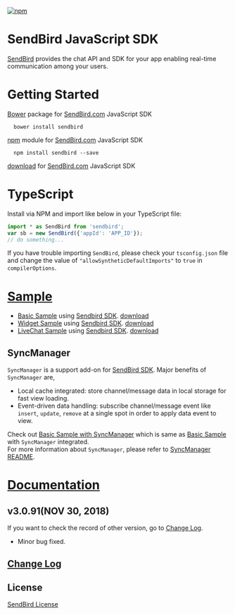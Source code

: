 [![npm](https://img.shields.io/npm/v/sendbird.svg?style=popout&colorB=red)](https://www.npmjs.com/package/sendbird)  
  
SendBird JavaScript SDK
===========
    
[SendBird](https://sendbird.com) provides the chat API and SDK for your app enabling real-time communication among your users.  


# Getting Started  

[Bower](http://bower.io) package for [SendBird.com](https://sendbird.com) JavaScript SDK  

      bower install sendbird  


[npm](https://www.npmjs.com/package/sendbird) module for [SendBird.com](https://sendbird.com) JavaScript SDK  

      npm install sendbird --save  


[download](https://github.com/smilefam/SendBird-SDK-JavaScript) for [SendBird.com](https://sendbird.com) JavaScript SDK  


# TypeScript
Install via NPM and import like below in your TypeScript file:   
```javascript  
import * as SendBird from 'sendbird';
var sb = new SendBird({'appId': 'APP_ID'});
// do something...
```  
If you have trouble importing `SendBird`, please check your `tsconfig.json` file and change the value of `"allowSyntheticDefaultImports"` to `true` in `compilerOptions`.  


# [Sample](https://github.com/smilefam/SendBird-JavaScript)  

 * [Basic Sample](https://sample.sendbird.com/basic) using [Sendbird SDK](https://github.com/smilefam/SendBird-SDK-JavaScript). [download](https://github.com/smilefam/SendBird-JavaScript/tree/master/web-sample)    
 * [Widget Sample](https://sample.sendbird.com/widget) using [Sendbird SDK](https://github.com/smilefam/SendBird-SDK-JavaScript). [download](https://github.com/smilefam/SendBird-JavaScript/tree/master/web-widget)    
 * [LiveChat Sample](https://sample.sendbird.com/livechat) using [Sendbird SDK](https://github.com/smilefam/SendBird-SDK-JavaScript). [download](https://github.com/smilefam/SendBird-JavaScript/tree/master/web-live-chat)    
    
## SyncManager
`SyncManager` is a support add-on for [SendBird SDK](https://github.com/smilefam/SendBird-SDK-JavaScript). Major benefits of `SyncManager` are,  
  
 * Local cache integrated: store channel/message data in local storage for fast view loading.  
 * Event-driven data handling: subscribe channel/message event like `insert`, `update`, `remove` at a single spot in order to apply data event to view.  
  
Check out [Basic Sample with SyncManager](https://github.com/smilefam/SendBird-JavaScript/tree/master/web-basic-sample-localcache) which is same as [Basic Sample](https://sample.sendbird.com/basic) with `SyncManager` integrated.    
For more information about `SyncManager`, please refer to [SyncManager README](https://github.com/smilefam/SendBird-JavaScript/blob/master/web-basic-sample-localcache/src/js/manager/README.md).  


# [Documentation](https://docs.sendbird.com/javascript)

## v3.0.91(NOV 30, 2018)
If you want to check the record of other version, go to [Change Log](https://github.com/smilefam/SendBird-SDK-JavaScript/blob/master/CHANGELOG.md).
 * Minor bug fixed.   
 
  
## [Change Log](https://github.com/smilefam/SendBird-SDK-JavaScript/blob/master/CHANGELOG.md)    


## License
[SendBird License](https://github.com/smilefam/SendBird-SDK-JavaScript/blob/master/LICENSE.md)  


